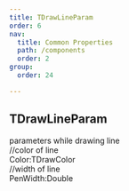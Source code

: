 ```yaml
---
title: TDrawLineParam
order: 6
nav:
  title: Common Properties
  path: /components
  order: 2
group:
  order: 24

---
```


## TDrawLineParam
parameters while drawing line  
//color of line  
Color:TDrawColor  
//width of line  
PenWidth:Double  
      